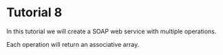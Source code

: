 # Tutorial 8

In this tutorial we will create a SOAP web service with multiple operations.

Each operation will return an associative array.